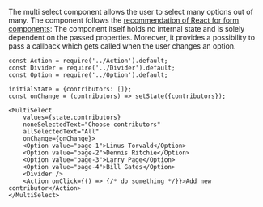 The multi select component allows the user to select many options out of many.
The component follows the
[recommendation of React for form components](https://facebook.github.io/react/docs/forms.html):
The component itself holds no internal state and is solely dependent on the passed properties.
Moreover, it provides a possibility to pass a callback which gets called when the user changes an option.

```
const Action = require('../Action').default;
const Divider = require('../Divider').default;
const Option = require('../Option').default;

initialState = {contributors: []};
const onChange = (contributors) => setState({contributors});

<MultiSelect
    values={state.contributors}
    noneSelectedText="Choose contributors"
    allSelectedText="All"
    onChange={onChange}>
    <Option value="page-1">Linus Torvald</Option>
    <Option value="page-2">Dennis Ritchie</Option>
    <Option value="page-3">Larry Page</Option>
    <Option value="page-4">Bill Gates</Option>
    <Divider />
    <Action onClick={() => {/* do something */}}>Add new contributor</Action>
</MultiSelect>
```

